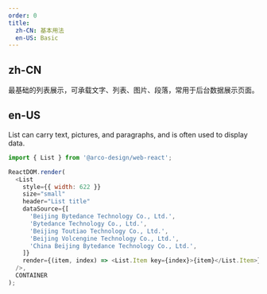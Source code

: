 ```yaml
---
order: 0
title:
  zh-CN: 基本用法
  en-US: Basic
---
```


## zh-CN

最基础的列表展示，可承载文字、列表、图片、段落，常用于后台数据展示页面。

## en-US

List can carry text, pictures, and paragraphs, and is often used to display data.

```js
import { List } from '@arco-design/web-react';

ReactDOM.render(
  <List
    style={{ width: 622 }}
    size="small"
    header="List title"
    dataSource={[
      'Beijing Bytedance Technology Co., Ltd.',
      'Bytedance Technology Co., Ltd.',
      'Beijing Toutiao Technology Co., Ltd.',
      'Beijing Volcengine Technology Co., Ltd.',
      'China Beijing Bytedance Technology Co., Ltd.',
    ]}
    render={(item, index) => <List.Item key={index}>{item}</List.Item>}
  />,
  CONTAINER
);
```
